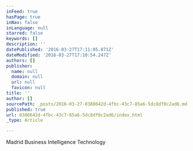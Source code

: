 ```yaml
---
inFeed: true
hasPage: true
inNav: false
inLanguage: null
starred: false
keywords: []
description: ''
datePublished: '2016-03-27T17:11:05.871Z'
dateModified: '2016-03-27T17:10:54.247Z'
authors: []
publisher:
  name: null
  domain: null
  url: null
  favicon: null
title: ''
author: []
sourcePath: _posts/2016-03-27-0380642d-4fbc-43c7-85a6-5dc8df0c2ad6.md
published: true
url: 0380642d-4fbc-43c7-85a6-5dc8df0c2ad6/index.html
_type: Article

---
```

Madrid Business Intelligence Technology